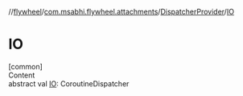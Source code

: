 //[flywheel](../../../index.md)/[com.msabhi.flywheel.attachments](../index.md)/[DispatcherProvider](index.md)/[IO](-i-o.md)



# IO  
[common]  
Content  
abstract val [IO](-i-o.md): CoroutineDispatcher  



